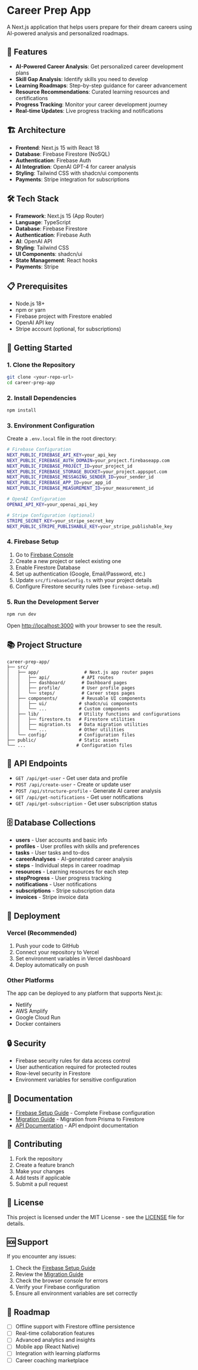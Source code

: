 # Career Prep App

A Next.js application that helps users prepare for their dream careers using AI-powered analysis and personalized roadmaps.

## 🚀 Features

- **AI-Powered Career Analysis**: Get personalized career development plans
- **Skill Gap Analysis**: Identify skills you need to develop
- **Learning Roadmaps**: Step-by-step guidance for career advancement
- **Resource Recommendations**: Curated learning resources and certifications
- **Progress Tracking**: Monitor your career development journey
- **Real-time Updates**: Live progress tracking and notifications

## 🏗️ Architecture

- **Frontend**: Next.js 15 with React 18
- **Database**: Firebase Firestore (NoSQL)
- **Authentication**: Firebase Auth
- **AI Integration**: OpenAI GPT-4 for career analysis
- **Styling**: Tailwind CSS with shadcn/ui components
- **Payments**: Stripe integration for subscriptions

## 🛠️ Tech Stack

- **Framework**: Next.js 15 (App Router)
- **Language**: TypeScript
- **Database**: Firebase Firestore
- **Authentication**: Firebase Auth
- **AI**: OpenAI API
- **Styling**: Tailwind CSS
- **UI Components**: shadcn/ui
- **State Management**: React hooks
- **Payments**: Stripe

## 📋 Prerequisites

- Node.js 18+ 
- npm or yarn
- Firebase project with Firestore enabled
- OpenAI API key
- Stripe account (optional, for subscriptions)

## 🚀 Getting Started

### 1. Clone the Repository

```bash
git clone <your-repo-url>
cd career-prep-app
```

### 2. Install Dependencies

```bash
npm install
```

### 3. Environment Configuration

Create a `.env.local` file in the root directory:

```bash
# Firebase Configuration
NEXT_PUBLIC_FIREBASE_API_KEY=your_api_key
NEXT_PUBLIC_FIREBASE_AUTH_DOMAIN=your_project.firebaseapp.com
NEXT_PUBLIC_FIREBASE_PROJECT_ID=your_project_id
NEXT_PUBLIC_FIREBASE_STORAGE_BUCKET=your_project.appspot.com
NEXT_PUBLIC_FIREBASE_MESSAGING_SENDER_ID=your_sender_id
NEXT_PUBLIC_FIREBASE_APP_ID=your_app_id
NEXT_PUBLIC_FIREBASE_MEASUREMENT_ID=your_measurement_id

# OpenAI Configuration
OPENAI_API_KEY=your_openai_api_key

# Stripe Configuration (optional)
STRIPE_SECRET_KEY=your_stripe_secret_key
NEXT_PUBLIC_STRIPE_PUBLISHABLE_KEY=your_stripe_publishable_key
```

### 4. Firebase Setup

1. Go to [Firebase Console](https://console.firebase.google.com/)
2. Create a new project or select existing one
3. Enable Firestore Database
4. Set up authentication (Google, Email/Password, etc.)
5. Update `src/firebaseConfig.ts` with your project details
6. Configure Firestore security rules (see `firebase-setup.md`)

### 5. Run the Development Server

```bash
npm run dev
```

Open [http://localhost:3000](http://localhost:3000) with your browser to see the result.

## 📚 Project Structure

```
career-prep-app/
├── src/
│   ├── app/                 # Next.js app router pages
│   │   ├── api/            # API routes
│   │   ├── dashboard/      # Dashboard pages
│   │   ├── profile/        # User profile pages
│   │   └── steps/          # Career steps pages
│   ├── components/         # Reusable UI components
│   │   ├── ui/            # shadcn/ui components
│   │   └── ...            # Custom components
│   ├── lib/               # Utility functions and configurations
│   │   ├── firestore.ts   # Firestore utilities
│   │   ├── migration.ts   # Data migration utilities
│   │   └── ...            # Other utilities
│   └── config/            # Configuration files
├── public/                # Static assets
└── ...                   # Configuration files
```

## 🔧 API Endpoints

- `GET /api/get-user` - Get user data and profile
- `POST /api/create-user` - Create or update user
- `POST /api/structure-profile` - Generate AI career analysis
- `GET /api/get-notifications` - Get user notifications
- `GET /api/get-subscription` - Get user subscription status

## 🗄️ Database Collections

- **users** - User accounts and basic info
- **profiles** - User profiles with skills and preferences
- **tasks** - User tasks and to-dos
- **careerAnalyses** - AI-generated career analysis
- **steps** - Individual steps in career roadmap
- **resources** - Learning resources for each step
- **stepProgress** - User progress tracking
- **notifications** - User notifications
- **subscriptions** - Stripe subscription data
- **invoices** - Stripe invoice data

## 🚀 Deployment

### Vercel (Recommended)

1. Push your code to GitHub
2. Connect your repository to Vercel
3. Set environment variables in Vercel dashboard
4. Deploy automatically on push

### Other Platforms

The app can be deployed to any platform that supports Next.js:
- Netlify
- AWS Amplify
- Google Cloud Run
- Docker containers

## 🔒 Security

- Firebase security rules for data access control
- User authentication required for protected routes
- Row-level security in Firestore
- Environment variables for sensitive configuration

## 📖 Documentation

- [Firebase Setup Guide](firebase-setup.md) - Complete Firebase configuration
- [Migration Guide](MIGRATION_README.md) - Migration from Prisma to Firestore
- [API Documentation](docs/api.md) - API endpoint documentation

## 🤝 Contributing

1. Fork the repository
2. Create a feature branch
3. Make your changes
4. Add tests if applicable
5. Submit a pull request

## 📄 License

This project is licensed under the MIT License - see the [LICENSE](LICENSE) file for details.

## 🆘 Support

If you encounter any issues:

1. Check the [Firebase Setup Guide](firebase-setup.md)
2. Review the [Migration Guide](MIGRATION_README.md)
3. Check the browser console for errors
4. Verify your Firebase configuration
5. Ensure all environment variables are set correctly

## 🎯 Roadmap

- [ ] Offline support with Firestore offline persistence
- [ ] Real-time collaboration features
- [ ] Advanced analytics and insights
- [ ] Mobile app (React Native)
- [ ] Integration with learning platforms
- [ ] Career coaching marketplace
